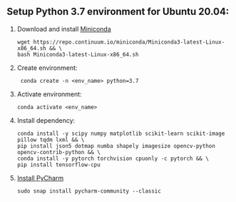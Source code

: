 ## Setup Python 3.7 environment for Ubuntu 20.04:
1. Download and install [Miniconda](https://conda.io/miniconda.html)
    ```
    wget https://repo.continuum.io/miniconda/Miniconda3-latest-Linux-x86_64.sh && \
    bash Miniconda3-latest-Linux-x86_64.sh
    ```
1. Create environment:
    ```
     conda create -n <env_name> python=3.7
    ```
1. Activate environment:
    ```
    conda activate <env_name>
    ```
1. Install dependency:
    ```
    conda install -y scipy numpy matplotlib scikit-learn scikit-image pillow tqdm lxml && \
    pip install json5 dotmap numba shapely imagesize opencv-python opencv-contrib-python && \
    conda install -y pytorch torchvision cpuonly -c pytorch && \
    pip install tensorflow-cpu
    ```
1. [Install PyCharm](https://www.jetbrains.com/pycharm/download/#section=linux)
    ```
    sudo snap install pycharm-community --classic
    ```
